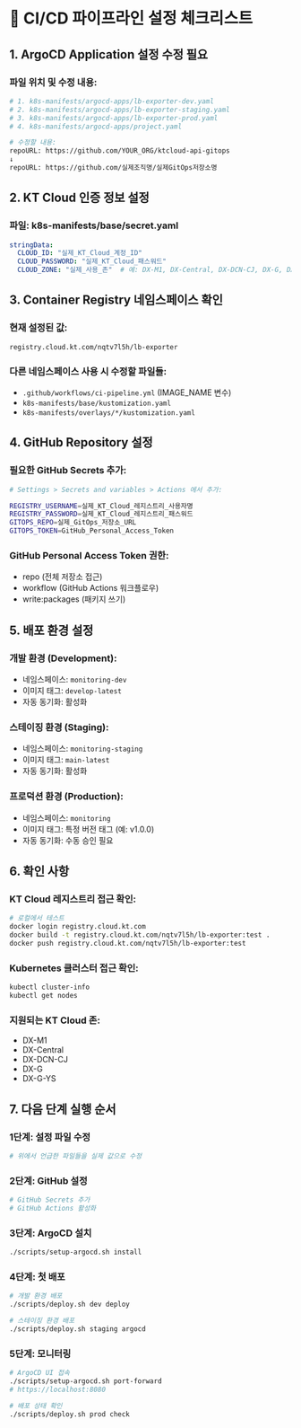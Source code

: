 # 🔧 CI/CD 파이프라인 설정 체크리스트

## 1. ArgoCD Application 설정 수정 필요

### 파일 위치 및 수정 내용:
```bash
# 1. k8s-manifests/argocd-apps/lb-exporter-dev.yaml
# 2. k8s-manifests/argocd-apps/lb-exporter-staging.yaml  
# 3. k8s-manifests/argocd-apps/lb-exporter-prod.yaml
# 4. k8s-manifests/argocd-apps/project.yaml

# 수정할 내용:
repoURL: https://github.com/YOUR_ORG/ktcloud-api-gitops
↓
repoURL: https://github.com/실제조직명/실제GitOps저장소명
```

## 2. KT Cloud 인증 정보 설정

### 파일: k8s-manifests/base/secret.yaml
```yaml
stringData:
  CLOUD_ID: "실제_KT_Cloud_계정_ID"
  CLOUD_PASSWORD: "실제_KT_Cloud_패스워드"
  CLOUD_ZONE: "실제_사용_존"  # 예: DX-M1, DX-Central, DX-DCN-CJ, DX-G, DX-G-YS
```

## 3. Container Registry 네임스페이스 확인

### 현재 설정된 값:
```
registry.cloud.kt.com/nqtv7l5h/lb-exporter
```

### 다른 네임스페이스 사용 시 수정할 파일들:
- `.github/workflows/ci-pipeline.yml` (IMAGE_NAME 변수)
- `k8s-manifests/base/kustomization.yaml`
- `k8s-manifests/overlays/*/kustomization.yaml`

## 4. GitHub Repository 설정

### 필요한 GitHub Secrets 추가:
```bash
# Settings > Secrets and variables > Actions 에서 추가:

REGISTRY_USERNAME=실제_KT_Cloud_레지스트리_사용자명
REGISTRY_PASSWORD=실제_KT_Cloud_레지스트리_패스워드
GITOPS_REPO=실제_GitOps_저장소_URL
GITOPS_TOKEN=GitHub_Personal_Access_Token
```

### GitHub Personal Access Token 권한:
- repo (전체 저장소 접근)
- workflow (GitHub Actions 워크플로우)
- write:packages (패키지 쓰기)

## 5. 배포 환경 설정

### 개발 환경 (Development):
- 네임스페이스: `monitoring-dev`
- 이미지 태그: `develop-latest`
- 자동 동기화: 활성화

### 스테이징 환경 (Staging):
- 네임스페이스: `monitoring-staging`
- 이미지 태그: `main-latest`
- 자동 동기화: 활성화

### 프로덕션 환경 (Production):
- 네임스페이스: `monitoring`
- 이미지 태그: 특정 버전 태그 (예: v1.0.0)
- 자동 동기화: 수동 승인 필요

## 6. 확인 사항

### KT Cloud 레지스트리 접근 확인:
```bash
# 로컬에서 테스트
docker login registry.cloud.kt.com
docker build -t registry.cloud.kt.com/nqtv7l5h/lb-exporter:test .
docker push registry.cloud.kt.com/nqtv7l5h/lb-exporter:test
```

### Kubernetes 클러스터 접근 확인:
```bash
kubectl cluster-info
kubectl get nodes
```

### 지원되는 KT Cloud 존:
- DX-M1
- DX-Central
- DX-DCN-CJ
- DX-G
- DX-G-YS

## 7. 다음 단계 실행 순서

### 1단계: 설정 파일 수정
```bash
# 위에서 언급한 파일들을 실제 값으로 수정
```

### 2단계: GitHub 설정
```bash
# GitHub Secrets 추가
# GitHub Actions 활성화
```

### 3단계: ArgoCD 설치
```bash
./scripts/setup-argocd.sh install
```

### 4단계: 첫 배포
```bash
# 개발 환경 배포
./scripts/deploy.sh dev deploy

# 스테이징 환경 배포
./scripts/deploy.sh staging argocd
```

### 5단계: 모니터링
```bash
# ArgoCD UI 접속
./scripts/setup-argocd.sh port-forward
# https://localhost:8080

# 배포 상태 확인
./scripts/deploy.sh prod check
```